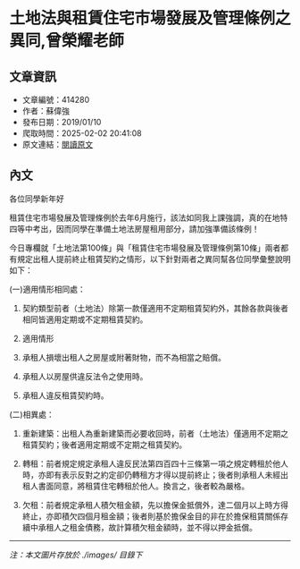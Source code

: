 # 土地法與租賃住宅市場發展及管理條例之異同,曾榮耀老師

## 文章資訊
- 文章編號：414280
- 作者：蘇偉強
- 發布日期：2019/01/10
- 爬取時間：2025-02-02 20:41:08
- 原文連結：[閱讀原文](https://real-estate.get.com.tw/Columns/detail.aspx?no=414280)

## 內文
各位同學新年好

租賃住宅市場發展及管理條例於去年6月施行，該法如同我上課強調，真的在地特四等中考出，因而同學在準備土地法房屋租用部分，請加強準備該條例！

今日專欄就「土地法第100條」與「租賃住宅市場發展及管理條例第10條」兩者都有規定出租人提前終止租賃契約之情形，以下針對兩者之異同幫各位同學彙整說明如下：

(一)適用情形相同處：

1. 契約類型前者（土地法）除第一款僅適用不定期租賃契約外，其餘各款與後者相同皆適用定期或不定期租賃契約。

2. 適用情形

1. 承租人損壞出租人之房屋或附著財物，而不為相當之賠償。

2. 承租人以房屋供違反法令之使用時。

3. 承租人違反租賃契約時。

(二)相異處：

1. 重新建築：出租人為重新建築而必要收回時，前者（土地法）僅適用不定期之租賃契約；後者適用定期或不定期之租賃契約。

2. 轉租：前者規定規定承租人違反民法第四百四十三條第一項之規定轉租於他人時，亦即有表示反對之約定卻仍轉租方才得以提前終止；後者則承租人未經出租人書面同意，將租賃住宅轉租於他人。換言之，後者較為嚴格。

3. 欠租：前者規定承租人積欠租金額，先以擔保金抵償外，達二個月以上時方得終止，亦即積欠四個月租金額；後者則基於擔保金目的非在於擔保租賃關係存續中承租人之租金債務，故計算積欠租金額時，並不得以押金抵償。

---
*注：本文圖片存放於 ./images/ 目錄下*
